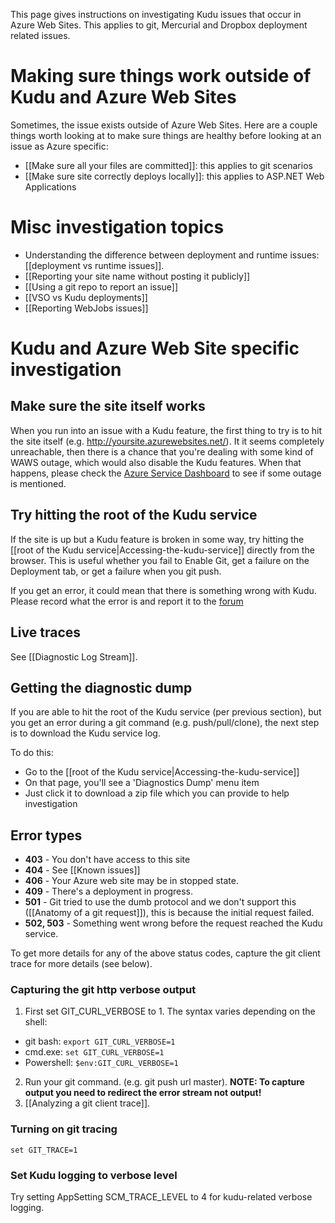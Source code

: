 This page gives instructions on investigating Kudu issues that occur in Azure Web Sites. This applies to git, Mercurial and Dropbox deployment related issues.

# Making sure things work outside of Kudu and Azure Web Sites

Sometimes, the issue exists outside of Azure Web Sites. Here are a couple things worth looking at to make sure things are healthy before looking at an issue as Azure specific:

* [[Make sure all your files are committed]]: this applies to git scenarios
* [[Make sure site correctly deploys locally]]: this applies to ASP.NET Web Applications

# Misc investigation topics

- Understanding the difference between deployment and runtime issues: [[deployment vs runtime issues]].
- [[Reporting your site name without posting it publicly]]
- [[Using a git repo to report an issue]]
- [[VSO vs Kudu deployments]]
- [[Reporting WebJobs issues]]

# Kudu and Azure Web Site specific investigation

## Make sure the site itself works

When you run into an issue with a Kudu feature, the first thing to try is to hit the site itself (e.g. http://yoursite.azurewebsites.net/). It it seems completely unreachable, then there is a chance that you're dealing with some kind of WAWS outage, which would also disable the Kudu features. When that happens, please check the [Azure Service Dashboard](http://www.windowsazure.com/en-us/support/service-dashboard/) to see if some outage is mentioned.

## Try hitting the root of the Kudu service

If the site is up but a Kudu feature is broken in some way, try hitting the [[root of the Kudu service|Accessing-the-kudu-service]] directly from the browser. This is useful whether you fail to Enable Git, get a failure on the Deployment tab, or get a failure when you git push.

If you get an error, it could mean that there is something wrong with Kudu. Please record what the error is and report it to the [forum](http://social.msdn.microsoft.com/Forums/en-US/azuregit/threads)

## Live traces

See [[Diagnostic Log Stream]].

## Getting the diagnostic dump

If you are able to hit the root of the Kudu service (per previous section), but you get an error during a git command (e.g. push/pull/clone), the next step is to download the Kudu service log.

To do this:

* Go to the [[root of the Kudu service|Accessing-the-kudu-service]]
* On that page, you'll see a 'Diagnostics Dump' menu item
* Just click it to download a zip file which you can provide to help investigation

## Error types

* **403** - You don't have access to this site
* **404** - See [[Known issues]]
* **406** - Your Azure web site may be in stopped state.
* **409** - There's a deployment in progress.
* **501** - Git tried to use the dumb protocol and we don't support this ([[Anatomy of a git request]]), this is because the initial request failed.
* **502, 503** - Something went wrong before the request reached the Kudu service.

To get more details for any of the above status codes, capture the git client trace for more details (see below).

### Capturing the git http verbose output

1. First set GIT_CURL_VERBOSE to 1. The syntax varies depending on the shell:
  * git bash: `export GIT_CURL_VERBOSE=1`
  * cmd.exe: `set GIT_CURL_VERBOSE=1`
  * Powershell: `$env:GIT_CURL_VERBOSE=1`
2. Run your git command. (e.g. git push url master). **NOTE: To capture output you need to redirect the error stream not output!**
3. [[Analyzing a git client trace]].

### Turning on git tracing

    set GIT_TRACE=1

### Set Kudu logging to verbose level

Try setting AppSetting SCM_TRACE_LEVEL to 4 for kudu-related verbose logging.
